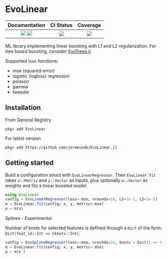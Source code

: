 # EvoLinear

| Documentation | CI Status | Coverage |
|:------------------------:|:----------------:|:----------------:|
| [![][docs-stable-img]][docs-stable-url] [![][docs-latest-img]][docs-latest-url] | [![][ci-img]][ci-url] | [![][cov-img]][cov-url] |

[docs-latest-img]: https://img.shields.io/badge/docs-latest-blue.svg
[docs-latest-url]: https://jeremiedb.github.io/EvoLinear.jl/dev

[docs-stable-img]: https://img.shields.io/badge/docs-stable-blue.svg
[docs-stable-url]: https://jeremiedb.github.io/EvoLinear.jl/stable

[ci-img]: https://github.com/jeremiedb/EvoLinear.jl/workflows/CI/badge.svg
[ci-url]: https://github.com/jeremiedb/EvoLinear.jl/actions?query=workflow%3ACI+branch%3Amain

[cov-img]: https://codecov.io/github/jeremiedb/evolinear.jl/branch/main/graph/badge.svg
[cov-url]: https://app.codecov.io/github/jeremiedb/evolinear.jl

ML library implementing linear boosting with L1 and L2 regularization.
For tree based boosting, consider [EvoTrees.jl](https://github.com/Evovest/EvoTrees.jl).

Supported loss functions:

- mse (squared-error)
- logistic (logloss) regression
- poisson
- gamma
- tweedie

## Installation

From General Registry

```
pkg> add EvoLinear
```

For latest version

```
pkg> add https://github.com/jeremiedb/EvoLinear.jl
```

## Getting started

Build a configuration struct with `EvoLinearRegressor`. Then `EvoLinear.fit` takes `x::Matrix` and `y::Vector` as inputs, plus optionally `w::Vector` as weights and fits a linear boosted model.

```julia
using EvoLinear
config = EvoLinearRegressor(loss=:mse, nrounds=10, L1=1e-1, L2=1e-2)
m = EvoLinear.fit(config; x, y, metric=:mse)
p = m(x)
```

Splines - Experimental

Number of knots for selected features is defined through a `Dict` of the form: `Dict(feat_id::Int => nknots::Int)`.
```julia
config = EvoSplineRegressor(loss=:mse, nrounds=10, knots = Dict(1 => 4, 5 => 8))
m = EvoLinear.fit(config; x, y, metric=:mse)
p = m(x')
```
